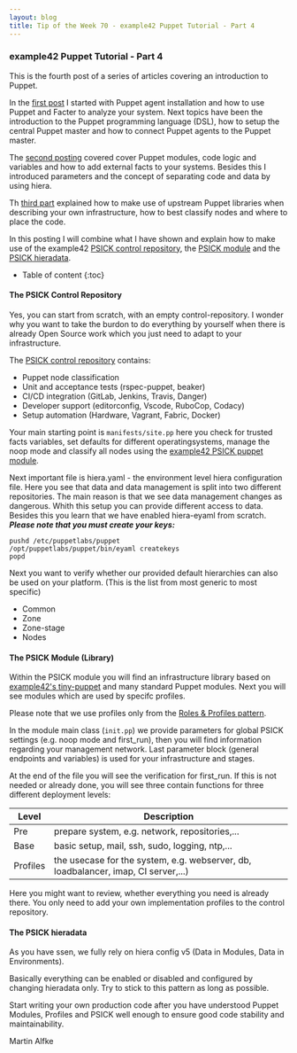 ```yaml
---
layout: blog
title: Tip of the Week 70 - example42 Puppet Tutorial - Part 4
---
```


### example42 Puppet Tutorial - Part 4

This is the fourth post of a series of articles covering an introduction to Puppet.

In the [first post](https://www.example42.com/2018/04/09/puppet_tutorial_part_1/) I started with Puppet agent installation and how to use Puppet and Facter to analyze your system. Next topics have been the introduction to the Puppet programming language (DSL), how to setup the central Puppet master and how to connect Puppet agents to the Puppet master.

The [second posting](https://www.example42.com/2018/04/16/puppet_tutorial_part_2/) covered cover Puppet modules, code logic and variables and how to add external facts to your systems. Besides this I introduced parameters and the concept of separating code and data by using hiera.

Th [third part](http://example42.com/blog) explained how to make use of upstream Puppet libraries when describing your own infrastructure, how to best classify nodes and where to place the code.

In this posting I will combine what I have shown and explain how to make use of the example42 [PSICK control repository](https://github.com/example42/psick.git), the [PSICK module](https://github.com/example42/puppet-psick.git) and the [PSICK hieradata](https://github.com/example42/psick-hieradata).

* Table of content
{:toc}

#### The PSICK Control Repository

Yes, you can start from scratch, with an empty control-repository. I wonder why you want to take the burdon to do everything by yourself when there is already Open Source work which you just need to adapt to your infrastructure.

The [PSICK control repository](https://github.com/example42/psick.git) contains:

- Puppet node classification
- Unit and acceptance tests (rspec-puppet, beaker)
- CI/CD integration (GitLab, Jenkins, Travis, Danger)
- Developer support (editorconfig, Vscode, RuboCop, Codacy)
- Setup automation (Hardware, Vagrant, Fabric, Docker)

Your main starting point is `manifests/site.pp` here you check for trusted facts variables, set defaults for different operatingsystems, manage the noop mode and classify all nodes using the [example42 PSICK puppet module](https://github.com/example42/puppet-psick.git).

Next important file is hiera.yaml - the environment level hiera configuration file. Here you see that data and data management is split into two different repositories. The main reason is that we see data management changes as dangerous. Whith this setup you can provide different access to data.
Besides this you learn that we have enabled hiera-eyaml from scratch.
***Please note that you must create your keys:***

    pushd /etc/puppetlabs/puppet
    /opt/puppetlabs/puppet/bin/eyaml createkeys
    popd

Next you want to verify whether our provided default hierarchies can also be used on your platform. (This is the list from most generic to most specific)

- Common
- Zone
- Zone-stage
- Nodes

#### The PSICK Module (Library)

Within the PSICK module you will find an infrastructure library based on [example42's tiny-puppet](http://tiny-puppet.com/) and many standard Puppet modules.
Next you will see modules which are used by specifc profiles.

Please note that we use profiles only from the [Roles & Profiles pattern](https://puppet.com/docs/pe/latest/r_n_p_full_example.html).

In the module main class (`init.pp`) we provide parameters for global PSICK settings (e.g. noop mode and first_run), then you will find information regarding your management network. Last parameter block (general endpoints and variables) is used for your infrastructure and stages.

At the end of the file you will see the verification for first_run. If this is not needed or already done, you will see three contain functions for three different deployment levels:

|Level|Description|
|---|---|
|Pre|prepare system, e.g. network, repositories,...|
|Base|basic setup, mail, ssh, sudo, logging, ntp,...|
|Profiles|the usecase for the system, e.g. webserver, db, loadbalancer, imap, CI server,...)|

Here you might want to review, whether everything you need is already there. You only need to add your own implementation profiles to the control repository.

#### The PSICK hieradata

As you have ssen, we fully rely on hiera config v5 (Data in Modules, Data in Environments).

Basically everything can be enabled or disabled and configured by changing hieradata only. Try to stick to this pattern as long as possible.

Start writing your own production code after you have understood Puppet Modules, Profiles and PSICK well enough to ensure good code stability and maintainability.

Martin Alfke
